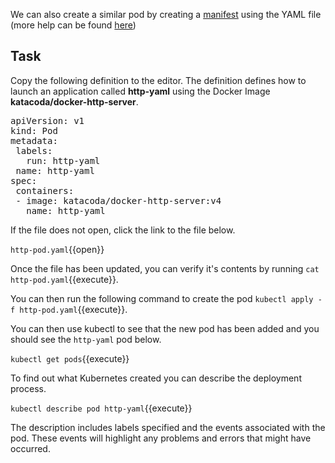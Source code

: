 We can also create a similar pod by creating a [manifest](https://kubernetes.io/docs/reference/glossary/?all=true#term-manifest) using the YAML file (more help can be found [here](https://www.tutorialspoint.com/kubernetes/kubernetes_pod.htm))

## Task 

Copy the following definition to the editor. The definition defines how to launch an application called **http-yaml** using the Docker Image **katacoda/docker-http-server**.
<pre class="file"
data-filename="http-pod.yaml"
data-target="replace">
apiVersion: v1
kind: Pod
metadata:
 labels:
   run: http-yaml
 name: http-yaml
spec:
 containers:
 - image: katacoda/docker-http-server:v4
   name: http-yaml</pre>
       
If the file does not open, click the link to the file below.

`http-pod.yaml`{{open}}

Once the file has been updated, you can verify it's contents by running `cat http-pod.yaml`{{execute}}.

You can then run the following command to create the pod `kubectl apply -f http-pod.yaml`{{execute}}.

You can then use kubectl to see that the new pod has been added and you should see the `http-yaml` pod below.

`kubectl get pods`{{execute}}

To find out what Kubernetes created you can describe the deployment process.

`kubectl describe pod http-yaml`{{execute}}

The description includes labels specified and the events associated with the pod. These events will highlight any problems and errors that might have occurred.

